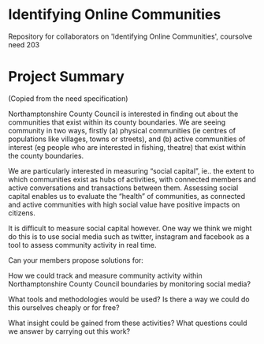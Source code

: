 # Identifying Online Communities

Repository for collaborators on 'Identifying Online Communities', coursolve need 203

# Project Summary

(Copied from the need specification)

Northamptonshire County Council is interested in finding out about the communities that exist within its county boundaries. We are seeing community in two ways, firstly (a) physical communities (ie centres of populations like villages, towns or streets), and (b) active communities of interest (eg people who are interested in fishing, theatre) that exist within the county boundaries.

We are particularly interested in measuring “social capital”, ie.. the extent to which communities exist as hubs of activities, with connected members and active conversations and transactions between them. Assessing social capital enables us to evaluate the “health” of communities, as connected and active communities with high social value have positive impacts on citizens.

It is difficult to measure social capital however. One way we think we might do this is to use social media such as twitter, instagram and facebook as a tool to assess community activity in real time.

Can your members propose solutions for:

How we could track and measure community activity within Northamptonshire County Council boundaries by monitoring social media?

What tools and methodologies would be used? Is there a way we could do this ourselves cheaply or for free?

What insight could be gained from these activities? What questions could we answer by carrying out this work?
